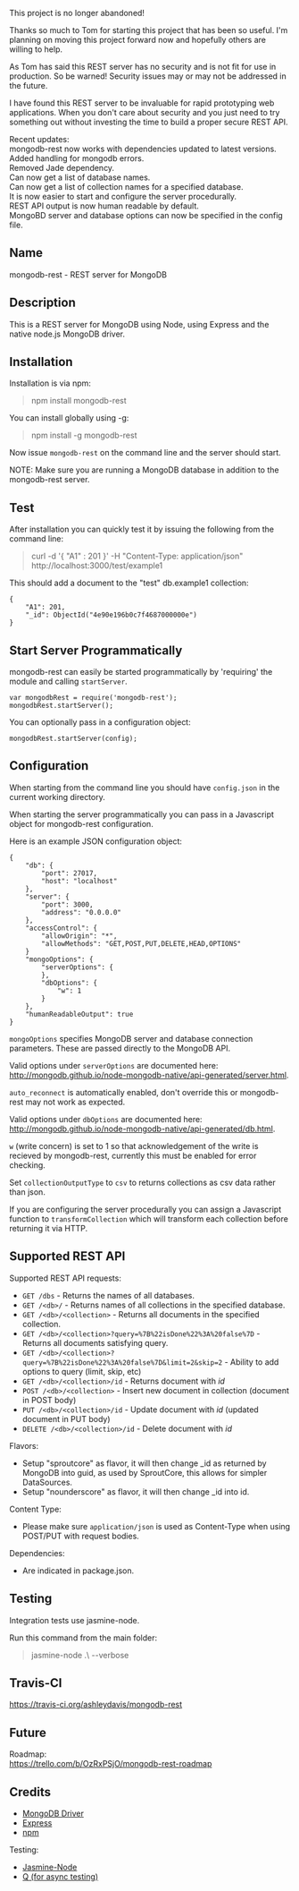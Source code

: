 This project is no longer abandoned!

Thanks so much to Tom for starting this project that has been so useful. I'm planning on moving this project forward now and hopefully others are willing to help.

As Tom has said this REST server has no security and is not fit for use in production. So be warned! Security issues may or may not be addressed in the future. 

I have found this REST server to be invaluable for rapid prototyping web applications. When you don't care about security and you just need to try something out without investing the time to build a proper secure REST API.

Recent updates:<br/>
mongodb-rest now works with dependencies updated to latest versions.<br/>
Added handling for mongodb errors.<br/>
Removed Jade dependency.<br/>
Can now get a list of database names.<br/>
Can now get a list of collection names for a specified database.<br/>
It is now easier to start and configure the server procedurally.<br/>
REST API output is now human readable by default.<br/>
MongoBD server and database options can now be specified in the config file.<br/>

Name
----

mongodb-rest - REST server for MongoDB

Description
-----------

This is a REST server for MongoDB using Node, using Express and the native node.js MongoDB driver.

Installation
------------

Installation is via npm: 
> npm install mongodb-rest

You can install globally using -g: 
> npm install -g mongodb-rest

Now issue `mongodb-rest` on the command line and the server should start.

NOTE: Make sure you are running a MongoDB database in addition to the mongodb-rest server.

Test
----

After installation you can quickly test it by issuing the following from the command line:<br/>
> curl -d '{ "A1" : 201 }' -H "Content-Type: application/json" http://localhost:3000/test/example1

This should add a document to the "test" db.example1 collection:

	{
		"A1": 201,
		"_id": ObjectId("4e90e196b0c7f4687000000e")
	}

Start Server Programmatically
-----------------------------

mongodb-rest can easily be started programmatically by 'requiring' the module and calling `startServer`.

	var mongodbRest = require('mongodb-rest');
	mongodbRest.startServer();

You can optionally pass in a configuration object:

	mongodbRest.startServer(config);

Configuration
-------------

When starting from the command line you should have `config.json` in the current working directory.

When starting the server programmatically you can pass in a Javascript object for mongodb-rest configuration.

Here is an example JSON configuration object:

	{ 
		"db": {
			"port": 27017,
			"host": "localhost"
		},
		"server": {
			"port": 3000,
			"address": "0.0.0.0"
		},
		"accessControl": {
			"allowOrigin": "*",
			"allowMethods": "GET,POST,PUT,DELETE,HEAD,OPTIONS"
		}
	    "mongoOptions": {
	        "serverOptions": {
	        },
	        "dbOptions": {
	            "w": 1
	        }
	    },
		"humanReadableOutput": true
	}

`mongoOptions` specifies MongoDB server and database connection parameters. These are passed directly to the MongoDB API.

Valid options under `serverOptions` are documented here: http://mongodb.github.io/node-mongodb-native/api-generated/server.html.

`auto_reconnect` is automatically enabled, don't override this or mongodb-rest may not work as expected.

Valid options under `dbOptions` are documented here: http://mongodb.github.io/node-mongodb-native/api-generated/db.html.

`w` (write concern) is set to 1 so that acknowledgement of the write is recieved by mongodb-rest, currently this must be enabled for error checking.

Set `collectionOutputType` to `csv` to returns collections as csv data rather than json.

If you are configuring the server procedurally you can assign a Javascript function to `transformCollection` which will transform each collection before returning it via HTTP.


Supported REST API
------------------

Supported REST API requests:

* `GET /dbs` - Returns the names of all databases.
* `GET /<db>/` - Returns names of all collections in the specified database.
* `GET /<db>/<collection>` - Returns all documents in the specified collection.
* `GET /<db>/<collection>?query=%7B%22isDone%22%3A%20false%7D` - Returns all documents satisfying query.
* `GET /<db>/<collection>?query=%7B%22isDone%22%3A%20false%7D&limit=2&skip=2` - Ability to add options to query (limit, skip, etc)
* `GET /<db>/<collection>/id` - Returns document with _id_
* `POST /<db>/<collection>` - Insert new document in collection (document in POST body)
* `PUT /<db>/<collection>/id` - Update document with _id_ (updated document in PUT body)
* `DELETE /<db>/<collection>/id` - Delete document with _id_

Flavors:

* Setup "sproutcore" as flavor, it will then change _id as returned by MongoDB into guid, as used by SproutCore, this allows for simpler DataSources.
* Setup "nounderscore" as flavor, it will then change _id into id.

Content Type:

* Please make sure `application/json` is used as Content-Type when using POST/PUT with request bodies.

Dependencies:

* Are indicated in package.json. 

Testing
-------

Integration tests use jasmine-node. 

Run this command from the main folder: 
>jasmine-node .\ --verbose


Travis-CI
---------

https://travis-ci.org/ashleydavis/mongodb-rest

Future
------

Roadmap:<br/>
https://trello.com/b/OzRxPSjO/mongodb-rest-roadmap

Credits
-------

* [MongoDB Driver](http://github.com/christkv/node-mongodb-native)
* [Express](http://expressjs.com/)
* [npm](http://npmjs.org/)

Testing:
* [Jasmine-Node](https://github.com/mhevery/jasmine-node)
* [Q (for async testing)](https://github.com/kriskowal/q)
